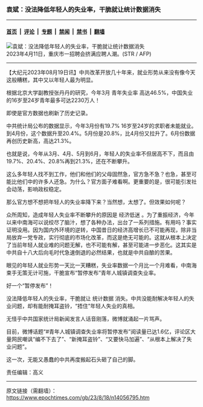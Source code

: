### 袁斌：没法降低年轻人的失业率，干脆就让统计数据消失

---

#### [首页](../../../..?n14056795) &nbsp;|&nbsp; [评论](../../../../../epoch-comment?n14056795) &nbsp;|&nbsp; [专题](../../../../../epoch-special?n14056795) &nbsp;|&nbsp; [禁闻](../../../../../epoch-news?n14056795) &nbsp;|&nbsp; [禁书](../../../../../books?n14056795) &nbsp;|&nbsp; [翻墙](https://github.com/gfw-breaker/nogfw/blob/master/README.md?n14056795)


<div><img alt="袁斌：没法降低年轻人的失业率，干脆就让统计数据消失" class="attachment-djy_600_400 size-djy_600_400 wp-post-image" src="https://i.epochtimes.com/assets/uploads/2023/05/id13999162-000_33CY93A-600x400.jpg"/>
<div class="caption">
 2023年4月11日，重庆市一招聘会挤满应聘人潮。(STR / AFP)
</div></div><hr/><div class="post_content" id="artbody" itemprop="articleBody">
 <!-- article content begin -->
 <p>
  【大纪元2023年08月19日讯】中共改革开放几十年来，就业形势从来没有像今天这般糟糕，其中又以年轻人最为明显。
 </p>
 <p>
  根据北京大学副教授张丹丹的研究，今年3月
  <ok href="https://www.epochtimes.com/gb/tag/%E9%9D%92%E5%B9%B4%E5%A4%B1%E4%B8%9A%E7%8E%87.html">
   青年失业率
  </ok>
  高达46.5%，中国失业的16岁至24岁青年最多可达2230万人！
 </p>
 <p>
  即使是官方数据也刷新了历史记录。
 </p>
 <p>
  中共统计局公布的数据显示，今年3月份有19.7% 16岁至24岁的求职者未能就业。到4月份，这个数据升至20.4%。5月份是20.8%，比4月份又拉升了。6月份数据再创历史新高，高达21.3%。
 </p>
 <p>
  也就是说，今年从3月、4月、5月到6月，年轻人的失业率不但居高不下，而且由19.7%、20.4%、20.8%再到21.3%，还在不断攀升。
 </p>
 <p>
  这么多年轻人找不到工作，他们和他们的父母固然急，官方急不急？也急，甚至可能比他们中的许多人还急。为什么？官方面子难看啊。更重要的是，很可能引发社会动荡，影响政权稳定。
 </p>
 <p>
  那么官方想不想把年轻人的失业率降下来？当然想，太想了。但效果如何呢？
 </p>
 <p>
  众所周知，造成年轻人失业率不断攀升的原因是
  <ok href="https://www.epochtimes.com/gb/tag/%E7%BB%8F%E6%B5%8E%E4%BD%8E%E8%BF%B7.html">
   经济低迷
  </ok>
  。为了重振经济，今年以来中南海可以说绞尽了脑汁，想了各种办法，出台了一系列措施。有用吗？事实证明没用。因为国内外环境的逆转，中国昔日的经济高增长已不可能再现，除非当局放弃一党专政，实行彻底的市场化改革，而这是绝无可能的。这就从根本上决定了当前年轻人就业难的问题无解，也不可能有解，甚至可能进一步恶化。这其实是中共自十八大后向毛时代急速倒退的必然结果，也就是中共自酿的苦果。
 </p>
 <p>
  眼见的年轻人就业形势一天比一天糟糕，失业率数据一个月比一个月难看，中南海束手无策无计可施，干脆宣布“暂停发布”青年人城镇调查失业率。
 </p>
 <p>
  好一个“暂停发布”！
 </p>
 <p>
  没法降低年轻人的失业率，干脆就让
  <ok href="https://www.epochtimes.com/gb/tag/%E7%BB%9F%E8%AE%A1%E6%95%B0%E6%8D%AE.html">
   统计数据
  </ok>
  消失。中共没能耐解决年轻人的失业问题，却有能耐掩耳盗铃，“捂住”年轻人失业的真相。
 </p>
 <p>
  无怪乎中共国家统计局新闻发言人话音刚落，微博就涌起一片骂声。
 </p>
 <p>
  目前，微博话题“#青年人城镇调查失业率将暂停发布”阅读量已达1.6亿，评论区大量网民嘲讽“编不下去了”、“新掩耳盗铃”、“又要快马加遍”、“从根本上解决了失业问题”。
 </p>
 <p>
  这一次，无能又愚蠢的中共再度搬起石头砸了自己的脚。
 </p>
 <p>
  责任编辑：高义
 </p>
 <!-- article content end -->
 <div id="below_article_ad">
 </div>
</div>


---

原文链接（需翻墙）：https://www.epochtimes.com/gb/23/8/18/n14056795.htm